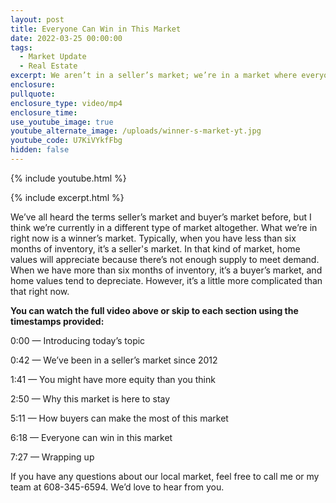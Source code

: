 ```yaml
---
layout: post
title: Everyone Can Win in This Market
date: 2022-03-25 00:00:00
tags:
  - Market Update
  - Real Estate
excerpt: We aren’t in a seller’s market; we’re in a market where everyone can win.
enclosure:
pullquote:
enclosure_type: video/mp4
enclosure_time:
use_youtube_image: true
youtube_alternate_image: /uploads/winner-s-market-yt.jpg
youtube_code: U7KiVYkfFbg
hidden: false
---
```

{% include youtube.html %}

{% include excerpt.html %}

We’ve all heard the terms seller’s market and buyer’s market before, but I think we’re currently in a different type of market altogether. What we’re in right now is a winner’s market. Typically, when you have less than six months of inventory, it’s a seller's market. In that kind of market, home values will appreciate because there’s not enough supply to meet demand. When we have more than six months of inventory, it’s a buyer’s market, and home values tend to depreciate. However, it’s a little more complicated than that right now.

**You can watch the full video above or skip to each section using the timestamps provided:**

0:00 — Introducing today’s topic

0:42 — We’ve been in a seller’s market since 2012

1:41 — You might have more equity than you think

2:50 — Why this market is here to stay

5:11 — How buyers can make the most of this market

6:18 — Everyone can win in this market

7:27 — Wrapping up

If you have any questions about our local market, feel free to call me or my team at 608-345-6594. We’d love to hear from you.
